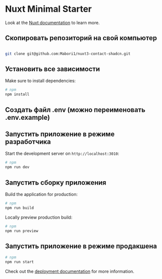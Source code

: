 # Nuxt Minimal Starter

Look at the [Nuxt documentation](https://nuxt.com/docs/getting-started/introduction) to learn more.

## Скопировать репозиторий на свой компьютер

```bash

git clone git@github.com:Mabori1/nuxt3-contact-shadcn.git

```

## Установить все зависимости

Make sure to install dependencies:

```bash
# npm
npm install

```

## Создать файл .env (можно переименовать .env.example)

## Запустить приложение в режиме разработчика

Start the development server on `http://localhost:3010`:

```bash
# npm
npm run dev

```

## Запустить сборку приложения

Build the application for production:

```bash
# npm
npm run build

```

Locally preview production build:

```bash
# npm
npm run preview

```

## Запустить приложение в режиме продакшена

```bash
# npm
npm run start

```

Check out the [deployment documentation](https://nuxt.com/docs/getting-started/deployment) for more information.
